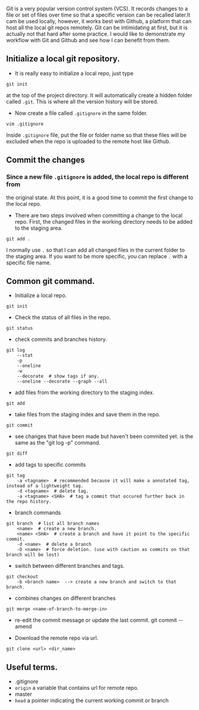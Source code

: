 Git is a very popular version control system (VCS). It records changes to a
file or set of files over time so that a specific version can be recalled
later.It cam be used locally, however, it works best with Github, a platform
that can  host all the local git repos remotely. Git can be intimidating at
first, but it is actually not that hard after some practice. I would like to
demonstrate my workflow with Git and Github and see how I can benefit from
them.

## Initialize a local git repository.

* It is really easy to initialize a local repo, just type

```
git init
```

at the top of the project directory. It will automatically create a hidden
folder called `.git`. This is where all the version history will be stored.

* Now create a file called `.gitignore` in the same folder.

```
vim .gitignore
```

Inside `.gitignore` file, put the file or folder name so that these files will
be excluded when the repo is uploaded to the remote host like Github.

## Commit the changes

### Since a new file `.gitignore` is added, the local repo is different from
the original state. At this point, it is a good time to commit the first change
to the local repo.

* There are two steps involved when committing a change to the local repo.
  First, the changed files in the working directory needs to be added to the
  staging area.

```
git add .
```

I normally use `.` so that I can add all changed files in the current folder to
the staging area. If you want to be more specific, you can replace `.` with a
specific file name.




## Common git command.
* Initialize a local repo.
```
git init
```

* Check the status of all files in the repo.
```
git status
```

* check commits and branches history.
```
git log
    --stat
    -p
    --oneline
    -w
    --decorate  # show tags if any.
    --oneline --decorate --graph --all
```

* add files from the working directory to the staging index.
```
git add
```

* take files from the staging index and save them in the repo.
```
git commit
```

* see changes that have been made but haven't been commited yet. is the same as the "git log -p" command.
```
git diff
```

* add tags to specific commits
```
git tag
    -a <tagname>  # recommended because it will make a annotated tag, instead of a lightweight tag.
    -d <tagname>  # delete tag.
    -a <tagname> <SHA>  # tag a commit that occured further back in the repo history.
```

* branch commands
```
git branch  # list all branch names
    <name>  # create a new branch.
    <name> <SHA>  # create a branch and have it point to the specific commit.
    -d <name>  # delete a branch
    -D <name>  # force deletion. (use with caution as commits on that branch will be lost)
```

* switch between different branches and tags.
```
git checkout
    -b <branch name>  --> create a new branch and switch to that branch.
```

* combines changes on different branches
```
git merge <name-of-branch-to-merge-in>
```

* re-edit the commit message or update the last commit.
git commit --amend

* Download the remote repo via url.
```
git clone <url> <dir_name>
```

## Useful terms.
* .gitignore
* `origin` a variable that contains url for remote repo.
* master
* `head` a pointer indicating the current working commit or branch


